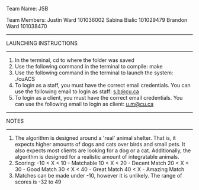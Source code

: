 Team Name: JSB

Team Members:
Justin Ward 101036002
Sabina Bialic 101029479
Brandon Ward 101038470

- - - - - - - - - - - - - - - - - - - -
LAUNCHING INSTRUCTIONS
- - - - - - - - - - - - - - - - - - - -
1) In the terminal, cd to where the folder was saved
2) Use the following command in the terminal to compile: 
   make
3) Use the following command in the terminal to launch the system:
   ./cuACS
4) To login as a staff, you must have the correct email 
   credentials. 
   You can use the following email to login as staff:
   s.b@cu.ca
5) To login as a client, you must have the correct email 
   credentials. 
   You can use the following email to login as client:
   u.m@cu.ca
- - - - - - - - - - - - - - - - - - - -
NOTES
- - - - - - - - - - - - - - - - - - - -
1) The algorithm is designed around a 'real' animal shelter. That is, it expects higher amounts of dogs and cats over birds and small pets. It also expects most clients are looking for a dog or a cat. Additionally, the algorithm is designed for a realistic amount of integratable animals. 
2) Scoring:
   -10 < X < 10  - Matchable
   10 < X < 20 - Decent Match
   20 < X < 30 - Good Match
   30 < X < 40 - Great Match
   40 < X      - Amazing Match
3) Matches can be made under -10, however it is unlikely. The range of scores is -32 to 49
